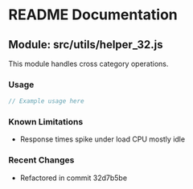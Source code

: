 # README Documentation

## Module: src/utils/helper_32.js

This module handles cross category operations.

### Usage

```javascript
// Example usage here
```

### Known Limitations

- Response times spike under load CPU mostly idle

### Recent Changes

- Refactored in commit 32d7b5be
